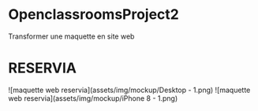 # OpenclassroomsProject2

Transformer une maquette en site web

# RESERVIA

![maquette web reservia](assets/img/mockup/Desktop - 1.png)
![maquette web reservia](assets/img/mockup/iPhone 8 - 1.png)
